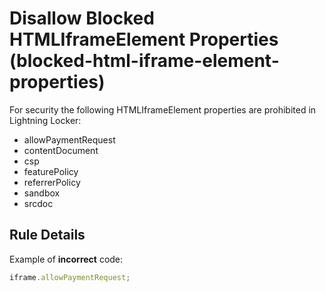 # Disallow Blocked HTMLIframeElement Properties (blocked-html-iframe-element-properties)

For security the following HTMLIframeElement properties are prohibited in Lightning Locker:
  * allowPaymentRequest
  * contentDocument
  * csp
  * featurePolicy
  * referrerPolicy
  * sandbox
  * srcdoc

## Rule Details

Example of **incorrect** code:

<!-- eslint-disable-next-line no-undef, no-unused-expressions -->
```js
iframe.allowPaymentRequest;
```
